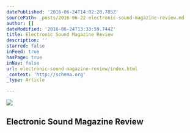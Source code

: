 ```yaml
---
datePublished: '2016-06-24T14:02:28.785Z'
sourcePath: _posts/2016-06-22-electronic-sound-magazine-review.md
author: []
dateModified: '2016-06-24T13:33:59.744Z'
title: Electronic Sound Magazine Review
description: ''
starred: false
inFeed: true
hasPage: true
inNav: false
url: electronic-sound-magazine-review/index.html
_context: 'http://schema.org'
_type: Article

---
```

![](https://the-grid-user-content.s3-us-west-2.amazonaws.com/2fa0fe2e-5e01-4c6e-b2d2-b857df68b48a.jpg)

## Electronic Sound Magazine Review
